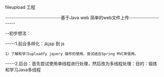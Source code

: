 fileupload 工程

----------------------------基于Java web 简单的web文件上传--------------------

--初步想法：


-----1.前台多样化：从jsp 到 js
    
    1）了解和学习uploadfy jquery 插件的使用，尝试结合Spring MVC来使用。

-----2.后台：首先尝试使用单线程进行处理，然后改为多线程处理：目的：锻炼和学习Java多线程
